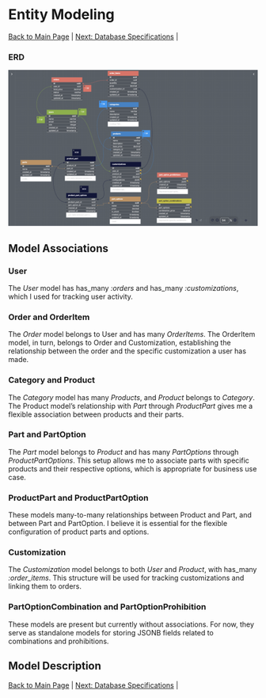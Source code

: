 # Entity Modeling

[Back to Main Page](README.md) | [Next: Database Specifications](schema.md) |

### ERD
![](./diagrams/pedalshop_ERD.png)


## Model Associations

### User
The *User* model has has_many *:orders* and has_many *:customizations*, which I used for tracking user activity.

### Order and OrderItem
The *Order* model belongs to User and has many *OrderItems*. The OrderItem model, in turn, belongs to Order and Customization, establishing the relationship between the order and the specific customization a user has made.


### Category and Product
The *Category* model has many *Products*, and *Product* belongs to *Category*.
The Product model’s relationship with *Part* through *ProductPart* gives me a flexible association between products and their parts.


### Part and PartOption
The *Part* model belongs to *Product* and has many *PartOptions* through *ProductPartOptions*. This setup allows me to associate parts with specific products and their respective options, which is appropriate for business use case.


### ProductPart and ProductPartOption
These models many-to-many relationships between Product and Part, and between Part and PartOption. I believe it is essential for the flexible configuration of product parts and options.


### Customization
The *Customization* model belongs to both *User* and *Product*, with has_many *:order_items*. This structure will be used for tracking customizations and linking them to orders.


### PartOptionCombination and PartOptionProhibition
These models are present but currently without associations. For now, they serve as standalone models for storing JSONB fields related to combinations and prohibitions.


## Model Description



[Back to Main Page](README.md) | [Next: Database Specifications](schema.md) |